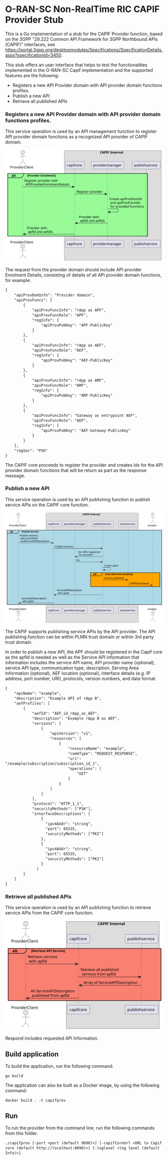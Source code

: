<!--
 -
   ========================LICENSE_START=================================
   O-RAN-SC
   %%
   Copyright (C) 2023: Nordix Foundation
   %%
   Licensed under the Apache License, Version 2.0 (the "License");
   you may not use this file except in compliance with the License.
   You may obtain a copy of the License at

        http://www.apache.org/licenses/LICENSE-2.0

   Unless required by applicable law or agreed to in writing, software
   distributed under the License is distributed on an "AS IS" BASIS,
   WITHOUT WARRANTIES OR CONDITIONS OF ANY KIND, either express or implied.
   See the License for the specific language governing permissions and
   limitations under the License.
   ========================LICENSE_END===================================

-->

# O-RAN-SC Non-RealTime RIC CAPIF Provider Stub

This is a Go implementation of a stub for the CAPIF Provider function, based on the 3GPP "29.222 Common API Framework for 3GPP Northbound APIs (CAPIF)" interfaces, see https://portal.3gpp.org/desktopmodules/Specifications/SpecificationDetails.aspx?specificationId=3450.

This stub offers an user interface that helps to test the functionalities implemented in the O-RAN-SC Capif implementation and the supported features are the following:

- Registers a new API Provider domain with API provider domain functions profiles.
- Publish a new API
- Retrieve all published APIs

### Registers a new API Provider domain with API provider domain functions profiles.

This service operation is used by an API management function to register API provider domain functions as a recognized API provider of CAPIF domain.

<img src="docs/Register API Provider Domain.svg">

The request from the provider domain should include API provider Enrolment Details, consisting of details of all API provider domain functions, for example:

```
{
    "apiProvDomInfo": "Provider domain",
    "apiProvFuncs": [
        {
            "apiProvFuncInfo": "rApp as APF",
            "apiProvFuncRole": "APF",
            "regInfo": {
                "apiProvPubKey": "APF-PublicKey"
            }
        },
        {
            "apiProvFuncInfo": "rApp as AEF",
            "apiProvFuncRole": "AEF",
            "regInfo": {
                "apiProvPubKey": "AEF-PublicKey"
            }
        },
        {
            "apiProvFuncInfo": "rApp as AMF",
            "apiProvFuncRole": "AMF",
            "regInfo": {
                "apiProvPubKey": "AMF-PublicKey"
            }
        },
        {
            "apiProvFuncInfo": "Gateway as entrypoint AEF",
            "apiProvFuncRole": "AEF",
            "regInfo": {
                "apiProvPubKey": "AEF-Gateway-PublicKey"
            }
        }
    ],
    "regSec": "PSK"
}
```

The CAPIF core proceeds to register the provider and creates Ids for the API provider domain functions that will be return as part as the response message.

### Publish a new API

This service operation is used by an API publishing function to publish service APIs on the CAPIF core function.

<img src="docs/Publish a new API.svg">

The CAPIF supports publishing service APIs by the API provider. The API publishing function can be within PLMN trust domain or within 3rd party trust domain.

In order to publish a new API, the APF should be registered in the Capif core as the apfId is needed as well as the Service API information that information includes the service API name, API provider name (optional), service API type, communication type, description, Serving Area Information (optional), AEF location (optional), interface details (e.g. IP address, port number, URI), protocols, version numbers, and data format.

```
{
    "apiName": "example",
    "description": "Example API of rApp B",
    "aefProfiles": [
        {
            "aefId": "AEF_id_rApp_as_AEF",
            "description": "Example rApp B as AEF",
            "versions": [
                {
                    "apiVersion": "v1",
                    "resources": [
                        {
                            "resourceName": "example",
                            "commType": "REQUEST_RESPONSE",
                            "uri": "/example/subscription/subscription_id_1",
                            "operations": [
                                "GET"
                            ]
                        }
                    ]
                }
            ],
            "protocol": "HTTP_1_1",
			"securityMethods": ["PSK"],
			"interfaceDescriptions": [
				{
				  "ipv4Addr": "string",
				  "port": 65535,
				  "securityMethods": ["PKI"]
				},
				{
				  "ipv4Addr": "string",
				  "port": 65535,
				  "securityMethods": ["PKI"]
				}
			  ]
        }
    ]
}
```


### Retrieve all published APIs

This service operation is used by an API publishing function to retrieve service APIs from the CAPIF core function.

<img src="docs/Retrieve all published APIs.svg">

Respond includes requested API Information.

## Build application

To build the application, run the following command:

    go build

The application can also be built as a Docker image, by using the following command:

    docker build . -t capifprov

## Run

To run the provider from the command line, run the following commands from this folder.

    ./capifprov [-port <port (default 9090)>] [-capifCoreUrl <URL to Capif core (default http://localhost:8090)>] [-loglevel <log level (default Info)>]
